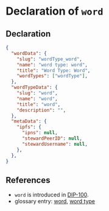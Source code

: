 # Declaration of `word`

## Declaration

```json
{
  "wordData": {
    "slug": "wordType_word",
    "name": "word type: word",
    "title": "Word Type: Word",
    "wordTypes": ["wordType"],
  },
  "wordTypeData": {
    "slug": "word",
    "name": "word",
    "title": "word",
    "description": "",
  },
  "metaData": {
    "ipfs": {
      "ipns": null,
      "stewardPeerID": null,
      "stewardUsername": null,
    },
  },
}
```

## References

- `word` is introduced in [DIP-100](../100.md).
- glossary entry: [word](../../../glossary/word.md), [word type](../../../glossary/wordType.md)
